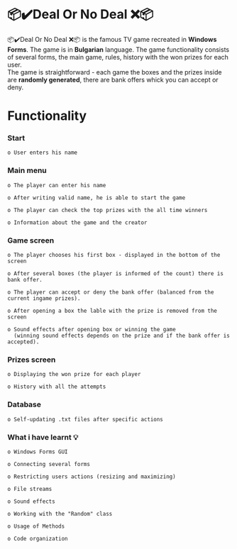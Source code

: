 
# 📦✔️Deal Or No Deal ❌📦

📦✔️Deal Or No Deal ❌📦 is the famous TV game recreated in **Windows Forms**. The game is in **Bulgarian** language.  The game functionality consists of several forms, the main game, rules, history with the won prizes for each user.  
The game is straightforward - each game the boxes and the prizes inside are **randomly generated**, there are bank offers whick you can accept or deny.

# Functionality


### Start

	o User enters his name

### Main menu

	o The player can enter his name

	o After writing valid name, he is able to start the game

	o The player can check the top prizes with the all time winners

	o Information about the game and the creator

### Game screen

	o The player chooses his first box - displayed in the bottom of the screen

	o After several boxes (the player is informed of the count) there is bank offer.

	o The player can accept or deny the bank offer (balanced from the current ingame prizes).

	o After opening a box the lable with the prize is removed from the screen
	
	o Sound effects after opening box or winning the game 
	  (winning sound effects depends on the prize and if the bank offer is accepted). 
	  
### Prizes screen

	o Displaying the won prize for each player

	o History with all the attempts

### Database
	o Self-updating .txt files after specific actions
	
### What i have learnt 💡

	o Windows Forms GUI
	
	o Connecting several forms

	o Restricting users actions (resizing and maximizing)
	
	o File streams
	
	o Sound effects

	o Working with the "Random" class
	
	o Usage of Methods
	
	o Code organization